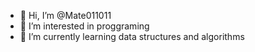 - 👋 Hi, I’m @Mate011011
- 👀 I’m interested in proggraming
- 🌱 I’m currently learning data structures and algorithms

<!---
Mate011011/Mate011011 is a ✨ special ✨ repository because its `README.md` (this file) appears on your GitHub profile.
You can click the Preview link to take a look at your changes.
--->
